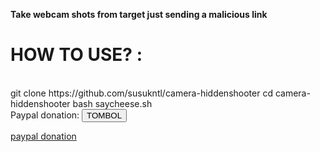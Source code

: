 <b>Take webcam shots from target just sending a malicious link
 </b><br>
 <h1> HOW TO USE? :</h1></br>
git clone https://github.com/susukntl/camera-hiddenshooter
cd camera-hiddenshooter
bash saycheese.sh
<br>
</b>Paypal donation:</b>
<input type="submit" value="TOMBOL" class="tombol" style=.tombol{
  background:#2C97DF;
  color:white;
  border-top:0;
  border-left:0;
  border-right:0;
  border-bottom:5px solid #2A80B9;
  padding:10px 20px;
  text-decoration:none;
  font-family:sans-serif;
  font-size:11pt;
  .tombol{
  background:#2C97DF;
  color:white;
  border-top:0;
  border-left:0;
  border-right:0;
  border-bottom:5px solid #2A80B9;
  padding:10px 20px;
  text-decoration:none;
  font-family:sans-serif;
  font-size:11pt;
}
}>
 
<a class="tombol" href="paypal.me/zadbagus">paypal donation</a>
